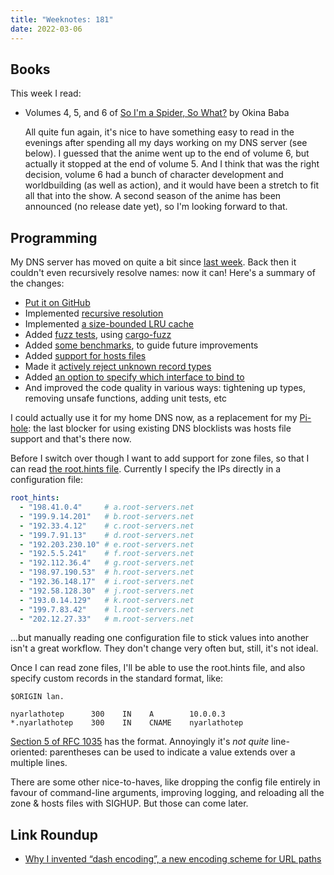 ```yaml
---
title: "Weeknotes: 181"
date: 2022-03-06
---
```


## Books

This week I read:

- Volumes 4, 5, and 6 of [So I'm a Spider, So What?][] by Okina Baba

  All quite fun again, it's nice to have something easy to read in the
  evenings after spending all my days working on my DNS server (see
  below).  I guessed that the anime went up to the end of volume 6,
  but actually it stopped at the end of volume 5.  And I think that
  was the right decision, volume 6 had a bunch of character
  development and worldbuilding (as well as action), and it would have
  been a stretch to fit all that into the show.  A second season of
  the anime has been announced (no release date yet), so I'm looking
  forward to that.

[So I'm a Spider, So What?]: https://en.wikipedia.org/wiki/So_I%27m_a_Spider,_So_What%3F


## Programming

My DNS server has moved on quite a bit since [last week][].  Back then
it couldn't even recursively resolve names: now it can!  Here's a
summary of the changes:

- [Put it on GitHub][]
- Implemented [recursive resolution][]
- Implemented [a size-bounded LRU cache][]
- Added [fuzz tests][], using [cargo-fuzz][]
- Added [some benchmarks][], to guide future improvements
- Added [support for hosts files][]
- Made it [actively reject unknown record types][]
- Added [an option to specify which interface to bind to][]
- And improved the code quality in various ways: tightening up types,
  removing unsafe functions, adding unit tests, etc

I could actually use it for my home DNS now, as a replacement for
my [Pi-hole][]: the last blocker for using existing DNS blocklists was
hosts file support and that's there now.

Before I switch over though I want to add support for zone files, so
that I can read [the root.hints file][].  Currently I specify the IPs
directly in a configuration file:

```yaml
root_hints:
  - "198.41.0.4"     # a.root-servers.net
  - "199.9.14.201"   # b.root-servers.net
  - "192.33.4.12"    # c.root-servers.net
  - "199.7.91.13"    # d.root-servers.net
  - "192.203.230.10" # e.root-servers.net
  - "192.5.5.241"    # f.root-servers.net
  - "192.112.36.4"   # g.root-servers.net
  - "198.97.190.53"  # h.root-servers.net
  - "192.36.148.17"  # i.root-servers.net
  - "192.58.128.30"  # j.root-servers.net
  - "193.0.14.129"   # k.root-servers.net
  - "199.7.83.42"    # l.root-servers.net
  - "202.12.27.33"   # m.root-servers.net
```

...but manually reading one configuration file to stick values into
another isn't a great workflow.  They don't change very often but,
still, it's not ideal.

Once I can read zone files, I'll be able to use the root.hints file,
and also specify custom records in the standard format, like:

```
$ORIGIN lan.

nyarlathotep      300    IN    A        10.0.0.3
*.nyarlathotep    300    IN    CNAME    nyarlathotep
```

[Section 5 of RFC 1035][] has the format.  Annoyingly it's *not quite*
line-oriented: parentheses can be used to indicate a value extends
over a multiple lines.

There are some other nice-to-haves, like dropping the config file
entirely in favour of command-line arguments, improving logging, and
reloading all the zone & hosts files with SIGHUP.  But those can come
later.

[last week]: weeknotes-180.html#programming
[Put it on GitHub]: https://github.com/barrucadu/resolved
[recursive resolution]: https://github.com/barrucadu/resolved/blob/master/src/resolver/mod.rs
[a size-bounded LRU cache]: https://github.com/barrucadu/resolved/pull/15
[fuzz tests]: https://github.com/barrucadu/resolved/tree/master/fuzz/fuzz_targets
[cargo-fuzz]: https://rust-fuzz.github.io/book/cargo-fuzz.html
[some benchmarks]: https://github.com/barrucadu/resolved/tree/master/benches
[support for hosts files]: https://github.com/barrucadu/resolved/pull/26
[actively reject unknown record types]: https://github.com/barrucadu/resolved/pull/27
[an option to specify which interface to bind to]: https://github.com/barrucadu/resolved/pull/29
[Pi-hole]: https://pi-hole.net/
[the root.hints file]: https://www.iana.org/domains/root/files
[Section 5 of RFC 1035]: https://datatracker.ietf.org/doc/html/rfc1035#section-5


## Link Roundup

- [Why I invented “dash encoding”, a new encoding scheme for URL paths](https://simonwillison.net/2022/Mar/5/dash-encoding/)

